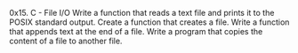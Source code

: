 0x15. C - File I/O Write a function that reads a text file and prints it to the POSIX standard output. Create a function that creates a file. Write a function that appends text at the end of a file. Write a program that copies the content of a file to another file.
